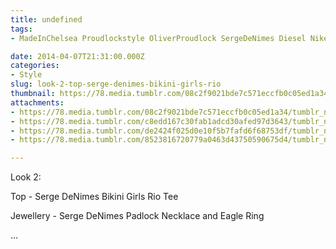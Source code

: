 ```yaml
---
title: undefined
tags:
- MadeInChelsea Proudlockstyle OliverProudlock SergeDeNimes Diesel NikeAirMax

date: 2014-04-07T21:31:00.000Z
categories:
- Style
slug: look-2-top-serge-denimes-bikini-girls-rio
thumbnail: https://78.media.tumblr.com/08c2f9021bde7c571eccfb0c05ed1a34/tumblr_n2a418boVe1rhrm24o1_540.jpg
attachments:
- https://78.media.tumblr.com/08c2f9021bde7c571eccfb0c05ed1a34/tumblr_n2a418boVe1rhrm24o1_1280.jpg
- https://78.media.tumblr.com/c8edd167c30fab1adcd30afed97d3643/tumblr_n2a418boVe1rhrm24o2_1280.jpg
- https://78.media.tumblr.com/de2424f025d0e10f5b7fafd6f68753df/tumblr_n2a418boVe1rhrm24o4_1280.jpg
- https://78.media.tumblr.com/8523816720779a0463d43750590675d4/tumblr_n2a418boVe1rhrm24o3_1280.jpg

---
```


Look 2: 

  Top - Serge DeNimes Bikini Girls Rio Tee 

  Jewellery -  Serge DeNimes Padlock Necklace and Eagle Ring

 ...
